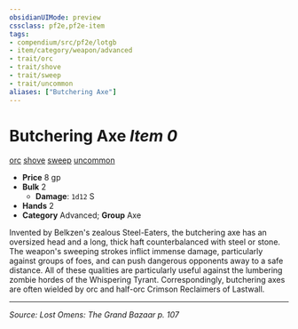 ```yaml
---
obsidianUIMode: preview
cssclass: pf2e,pf2e-item
tags:
- compendium/src/pf2e/lotgb
- item/category/weapon/advanced
- trait/orc
- trait/shove
- trait/sweep
- trait/uncommon
aliases: ["Butchering Axe"]
---
```

# Butchering Axe *Item 0*  
[orc](orc.md "Orc Ancestry & Heritage Trait")  [shove](Reference/Rules/Traits/shove.md "Shove Weapon Trait")  [sweep](sweep.md "Sweep Weapon Trait")  [uncommon](uncommon.md "Uncommon Rarity Trait")  

- **Price** 8 gp
- **Bulk** 2
  - **Damage**: `1d12` S
- **Hands** 2
- **Category** Advanced; **Group** Axe 

Invented by Belkzen's zealous Steel-Eaters, the butchering axe has an oversized head and a long, thick haft counterbalanced with steel or stone. The weapon's sweeping strokes inflict immense damage, particularly against groups of foes, and can push dangerous opponents away to a safe distance. All of these qualities are particularly useful against the lumbering zombie hordes of the Whispering Tyrant. Correspondingly, butchering axes are often wielded by orc and half-orc Crimson Reclaimers of Lastwall.


---
*Source: Lost Omens: The Grand Bazaar p. 107*